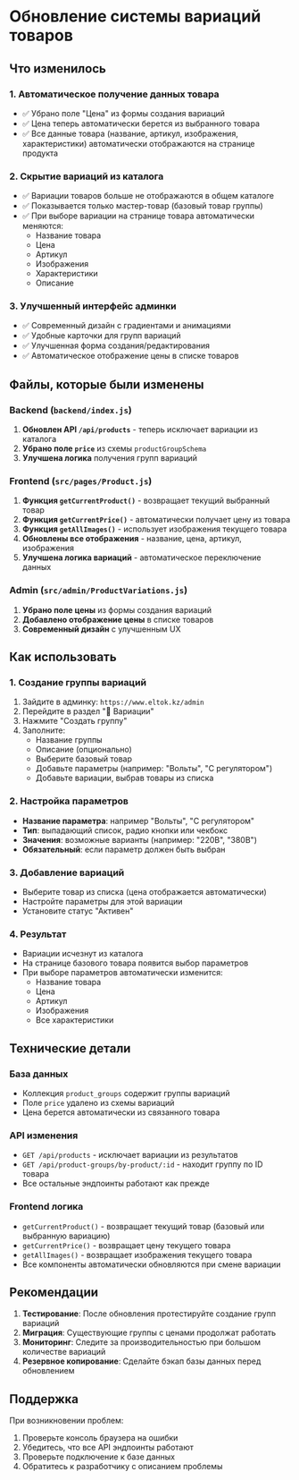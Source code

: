 # Обновление системы вариаций товаров

## Что изменилось

### 1. **Автоматическое получение данных товара**
- ✅ Убрано поле "Цена" из формы создания вариаций
- ✅ Цена теперь автоматически берется из выбранного товара
- ✅ Все данные товара (название, артикул, изображения, характеристики) автоматически отображаются на странице продукта

### 2. **Скрытие вариаций из каталога**
- ✅ Вариации товаров больше не отображаются в общем каталоге
- ✅ Показывается только мастер-товар (базовый товар группы)
- ✅ При выборе вариации на странице товара автоматически меняются:
  - Название товара
  - Цена
  - Артикул
  - Изображения
  - Характеристики
  - Описание

### 3. **Улучшенный интерфейс админки**
- ✅ Современный дизайн с градиентами и анимациями
- ✅ Удобные карточки для групп вариаций
- ✅ Улучшенная форма создания/редактирования
- ✅ Автоматическое отображение цены в списке товаров

## Файлы, которые были изменены

### Backend (`backend/index.js`)
1. **Обновлен API `/api/products`** - теперь исключает вариации из каталога
2. **Убрано поле `price`** из схемы `productGroupSchema`
3. **Улучшена логика** получения групп вариаций

### Frontend (`src/pages/Product.js`)
1. **Функция `getCurrentProduct()`** - возвращает текущий выбранный товар
2. **Функция `getCurrentPrice()`** - автоматически получает цену из товара
3. **Функция `getAllImages()`** - использует изображения текущего товара
4. **Обновлены все отображения** - название, цена, артикул, изображения
5. **Улучшена логика вариаций** - автоматическое переключение данных

### Admin (`src/admin/ProductVariations.js`)
1. **Убрано поле цены** из формы создания вариаций
2. **Добавлено отображение цены** в списке товаров
3. **Современный дизайн** с улучшенным UX

## Как использовать

### 1. Создание группы вариаций
1. Зайдите в админку: `https://www.eltok.kz/admin`
2. Перейдите в раздел "🔄 Вариации"
3. Нажмите "Создать группу"
4. Заполните:
   - Название группы
   - Описание (опционально)
   - Выберите базовый товар
   - Добавьте параметры (например: "Вольты", "С регулятором")
   - Добавьте вариации, выбрав товары из списка

### 2. Настройка параметров
- **Название параметра**: например "Вольты", "С регулятором"
- **Тип**: выпадающий список, радио кнопки или чекбокс
- **Значения**: возможные варианты (например: "220В", "380В")
- **Обязательный**: если параметр должен быть выбран

### 3. Добавление вариаций
- Выберите товар из списка (цена отображается автоматически)
- Настройте параметры для этой вариации
- Установите статус "Активен"

### 4. Результат
- Вариации исчезнут из каталога
- На странице базового товара появится выбор параметров
- При выборе параметров автоматически изменится:
  - Название товара
  - Цена
  - Артикул
  - Изображения
  - Все характеристики

## Технические детали

### База данных
- Коллекция `product_groups` содержит группы вариаций
- Поле `price` удалено из схемы вариаций
- Цена берется автоматически из связанного товара

### API изменения
- `GET /api/products` - исключает вариации из результатов
- `GET /api/product-groups/by-product/:id` - находит группу по ID товара
- Все остальные эндпоинты работают как прежде

### Frontend логика
- `getCurrentProduct()` - возвращает текущий товар (базовый или выбранную вариацию)
- `getCurrentPrice()` - возвращает цену текущего товара
- `getAllImages()` - возвращает изображения текущего товара
- Все компоненты автоматически обновляются при смене вариации

## Рекомендации

1. **Тестирование**: После обновления протестируйте создание групп вариаций
2. **Миграция**: Существующие группы с ценами продолжат работать
3. **Мониторинг**: Следите за производительностью при большом количестве вариаций
4. **Резервное копирование**: Сделайте бэкап базы данных перед обновлением

## Поддержка

При возникновении проблем:
1. Проверьте консоль браузера на ошибки
2. Убедитесь, что все API эндпоинты работают
3. Проверьте подключение к базе данных
4. Обратитесь к разработчику с описанием проблемы

